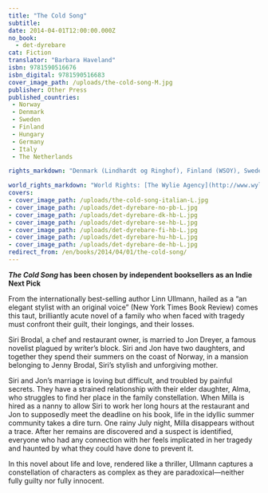```yaml
---
title: "The Cold Song"
subtitle:
date: 2014-04-01T12:00:00.000Z
no_book:
  - det-dyrebare
cat: Fiction
translator: "Barbara Haveland"
isbn: 9781590516676
isbn_digital: 9781590516683
cover_image_path: /uploads/the-cold-song-M.jpg
publisher: Other Press
published_countries:
 - Norway
 - Denmark
 - Sweden
 - Finland
 - Hungary
 - Germany
 - Italy
 - The Netherlands

rights_markdown: "Denmark (Lindhardt og Ringhof), Finland (WSOY), Sweden (Bonniers), France (Actes Sud), Spain (Galaxia Gutenberg), Netherlands (De Bezige Bij Antwerpen), Hungary (Scolar Kiadó), Germany (Luchterhand), Italy (Guanda), Estonia (Eesti Raamat), USA (Other Press), Lithuania (Gimtasis Zodis), Romania (Editura All)"

world_rights_markdown: "World Rights: [The Wylie Agency](http://www.wylieagency.com/)"
covers:
- cover_image_path: /uploads/the-cold-song-italian-L.jpg
- cover_image_path: /uploads/det-dyrebare-no-pb-L.jpg
- cover_image_path: /uploads/det-dyrebare-dk-hb-L.jpg
- cover_image_path: /uploads/det-dyrebare-se-hb-L.jpg
- cover_image_path: /uploads/det-dyrebare-fi-hb-L.jpg
- cover_image_path: /uploads/det-dyrebare-hu-hb-L.jpg
- cover_image_path: /uploads/det-dyrebare-de-hb-L.jpg
redirect_from: /en/books/2014/04/01/the-cold-song/
---
```


***The Cold Song* has been chosen by independent booksellers as an Indie Next Pick**

From the internationally best-selling author Linn Ullmann, hailed as a “an elegant stylist with an original voice” (New York Times Book Review) comes this taut, brilliantly acute novel of a family who when faced with tragedy must confront their guilt, their longings, and their losses.

Siri Brodal, a chef and restaurant owner, is married to Jon Dreyer, a famous novelist plagued by writer’s block. Siri and Jon have two daughters, and together they spend their summers on the coast of Norway, in a mansion belonging to Jenny Brodal, Siri’s stylish and unforgiving mother.

Siri and Jon’s marriage is loving but difficult, and troubled by painful secrets. They have a strained relationship with their elder daughter, Alma, who struggles to find her place in the family constellation. When Milla is hired as a nanny to allow Siri to work her long hours at the restaurant and Jon to supposedly meet the deadline on his book, life in the idyllic summer community takes a dire turn. One rainy July night, Milla disappears without a trace. After her remains are discovered and a suspect is identified, everyone who had any connection with her feels implicated in her tragedy and haunted by what they could have done to prevent it.

In this novel about life and love, rendered like a thriller, Ullmann captures a constellation of characters as complex as they are paradoxical—neither fully guilty nor fully innocent.
